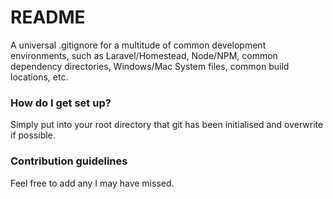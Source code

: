 # README #

A universal .gitignore for a multitude of common development environments, such as Laravel/Homestead, Node/NPM, common dependency directories, Windows/Mac System files, common build locations, etc.

### How do I get set up? ###

Simply put into your root directory that git has been initialised and overwrite if possible.

### Contribution guidelines ###

Feel free to add any I may have missed.
